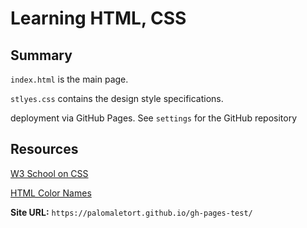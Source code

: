 # Learning HTML, CSS

## Summary

`index.html` is the main page.

`stlyes.css` contains the design style specifications.

deployment via GitHub Pages. See `settings` for the GitHub repository

## Resources

[W3 School on CSS](https://www.w3schools.com/cssref/index.php)

[HTML Color Names](https://www.w3schools.com/tags/ref_colornames.asp)



**Site URL:**
`https://palomaletort.github.io/gh-pages-test/`
